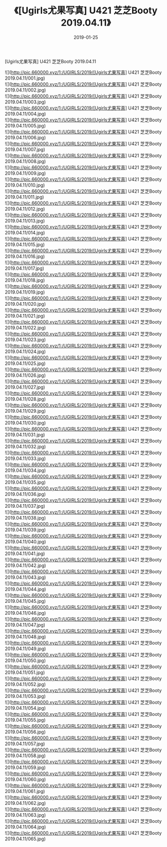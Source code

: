 ﻿---
layout: post
title:  《[Ugirls尤果写真] U421 芝芝Booty 2019.04.11》
date:   2019-01-25
img: http://pic.660000.xyz/1:/UGIRLS/2019/[Ugirls尤果写真] U421 芝芝Booty 2019.04.11/000.jpg
categories: [美女, 清纯, 唯美]
---

[Ugirls尤果写真] U421 芝芝Booty 2019.04.11

 ![](http://pic.660000.xyz/1:/UGIRLS/2019/[Ugirls尤果写真] U421 芝芝Booty 2019.04.11/001.jpg) <br>![](http://pic.660000.xyz/1:/UGIRLS/2019/[Ugirls尤果写真] U421 芝芝Booty 2019.04.11/002.jpg) <br>![](http://pic.660000.xyz/1:/UGIRLS/2019/[Ugirls尤果写真] U421 芝芝Booty 2019.04.11/003.jpg) <br>![](http://pic.660000.xyz/1:/UGIRLS/2019/[Ugirls尤果写真] U421 芝芝Booty 2019.04.11/004.jpg) <br>![](http://pic.660000.xyz/1:/UGIRLS/2019/[Ugirls尤果写真] U421 芝芝Booty 2019.04.11/005.jpg) <br>![](http://pic.660000.xyz/1:/UGIRLS/2019/[Ugirls尤果写真] U421 芝芝Booty 2019.04.11/006.jpg) <br>![](http://pic.660000.xyz/1:/UGIRLS/2019/[Ugirls尤果写真] U421 芝芝Booty 2019.04.11/007.jpg) <br>![](http://pic.660000.xyz/1:/UGIRLS/2019/[Ugirls尤果写真] U421 芝芝Booty 2019.04.11/008.jpg) <br>![](http://pic.660000.xyz/1:/UGIRLS/2019/[Ugirls尤果写真] U421 芝芝Booty 2019.04.11/009.jpg) <br>![](http://pic.660000.xyz/1:/UGIRLS/2019/[Ugirls尤果写真] U421 芝芝Booty 2019.04.11/010.jpg) <br>![](http://pic.660000.xyz/1:/UGIRLS/2019/[Ugirls尤果写真] U421 芝芝Booty 2019.04.11/011.jpg) <br>![](http://pic.660000.xyz/1:/UGIRLS/2019/[Ugirls尤果写真] U421 芝芝Booty 2019.04.11/012.jpg) <br>![](http://pic.660000.xyz/1:/UGIRLS/2019/[Ugirls尤果写真] U421 芝芝Booty 2019.04.11/013.jpg) <br>![](http://pic.660000.xyz/1:/UGIRLS/2019/[Ugirls尤果写真] U421 芝芝Booty 2019.04.11/014.jpg) <br>![](http://pic.660000.xyz/1:/UGIRLS/2019/[Ugirls尤果写真] U421 芝芝Booty 2019.04.11/015.jpg) <br>![](http://pic.660000.xyz/1:/UGIRLS/2019/[Ugirls尤果写真] U421 芝芝Booty 2019.04.11/016.jpg) <br>![](http://pic.660000.xyz/1:/UGIRLS/2019/[Ugirls尤果写真] U421 芝芝Booty 2019.04.11/017.jpg) <br>![](http://pic.660000.xyz/1:/UGIRLS/2019/[Ugirls尤果写真] U421 芝芝Booty 2019.04.11/018.jpg) <br>![](http://pic.660000.xyz/1:/UGIRLS/2019/[Ugirls尤果写真] U421 芝芝Booty 2019.04.11/019.jpg) <br>![](http://pic.660000.xyz/1:/UGIRLS/2019/[Ugirls尤果写真] U421 芝芝Booty 2019.04.11/020.jpg) <br>![](http://pic.660000.xyz/1:/UGIRLS/2019/[Ugirls尤果写真] U421 芝芝Booty 2019.04.11/021.jpg) <br>![](http://pic.660000.xyz/1:/UGIRLS/2019/[Ugirls尤果写真] U421 芝芝Booty 2019.04.11/022.jpg) <br>![](http://pic.660000.xyz/1:/UGIRLS/2019/[Ugirls尤果写真] U421 芝芝Booty 2019.04.11/023.jpg) <br>![](http://pic.660000.xyz/1:/UGIRLS/2019/[Ugirls尤果写真] U421 芝芝Booty 2019.04.11/024.jpg) <br>![](http://pic.660000.xyz/1:/UGIRLS/2019/[Ugirls尤果写真] U421 芝芝Booty 2019.04.11/025.jpg) <br>![](http://pic.660000.xyz/1:/UGIRLS/2019/[Ugirls尤果写真] U421 芝芝Booty 2019.04.11/026.jpg) <br>![](http://pic.660000.xyz/1:/UGIRLS/2019/[Ugirls尤果写真] U421 芝芝Booty 2019.04.11/027.jpg) <br>![](http://pic.660000.xyz/1:/UGIRLS/2019/[Ugirls尤果写真] U421 芝芝Booty 2019.04.11/028.jpg) <br>![](http://pic.660000.xyz/1:/UGIRLS/2019/[Ugirls尤果写真] U421 芝芝Booty 2019.04.11/029.jpg) <br>![](http://pic.660000.xyz/1:/UGIRLS/2019/[Ugirls尤果写真] U421 芝芝Booty 2019.04.11/030.jpg) <br>![](http://pic.660000.xyz/1:/UGIRLS/2019/[Ugirls尤果写真] U421 芝芝Booty 2019.04.11/031.jpg) <br>![](http://pic.660000.xyz/1:/UGIRLS/2019/[Ugirls尤果写真] U421 芝芝Booty 2019.04.11/032.jpg) <br>![](http://pic.660000.xyz/1:/UGIRLS/2019/[Ugirls尤果写真] U421 芝芝Booty 2019.04.11/033.jpg) <br>![](http://pic.660000.xyz/1:/UGIRLS/2019/[Ugirls尤果写真] U421 芝芝Booty 2019.04.11/034.jpg) <br>![](http://pic.660000.xyz/1:/UGIRLS/2019/[Ugirls尤果写真] U421 芝芝Booty 2019.04.11/035.jpg) <br>![](http://pic.660000.xyz/1:/UGIRLS/2019/[Ugirls尤果写真] U421 芝芝Booty 2019.04.11/036.jpg) <br>![](http://pic.660000.xyz/1:/UGIRLS/2019/[Ugirls尤果写真] U421 芝芝Booty 2019.04.11/037.jpg) <br>![](http://pic.660000.xyz/1:/UGIRLS/2019/[Ugirls尤果写真] U421 芝芝Booty 2019.04.11/038.jpg) <br>![](http://pic.660000.xyz/1:/UGIRLS/2019/[Ugirls尤果写真] U421 芝芝Booty 2019.04.11/039.jpg) <br>![](http://pic.660000.xyz/1:/UGIRLS/2019/[Ugirls尤果写真] U421 芝芝Booty 2019.04.11/040.jpg) <br>![](http://pic.660000.xyz/1:/UGIRLS/2019/[Ugirls尤果写真] U421 芝芝Booty 2019.04.11/041.jpg) <br>![](http://pic.660000.xyz/1:/UGIRLS/2019/[Ugirls尤果写真] U421 芝芝Booty 2019.04.11/042.jpg) <br>![](http://pic.660000.xyz/1:/UGIRLS/2019/[Ugirls尤果写真] U421 芝芝Booty 2019.04.11/043.jpg) <br>![](http://pic.660000.xyz/1:/UGIRLS/2019/[Ugirls尤果写真] U421 芝芝Booty 2019.04.11/044.jpg) <br>![](http://pic.660000.xyz/1:/UGIRLS/2019/[Ugirls尤果写真] U421 芝芝Booty 2019.04.11/045.jpg) <br>![](http://pic.660000.xyz/1:/UGIRLS/2019/[Ugirls尤果写真] U421 芝芝Booty 2019.04.11/046.jpg) <br>![](http://pic.660000.xyz/1:/UGIRLS/2019/[Ugirls尤果写真] U421 芝芝Booty 2019.04.11/047.jpg) <br>![](http://pic.660000.xyz/1:/UGIRLS/2019/[Ugirls尤果写真] U421 芝芝Booty 2019.04.11/048.jpg) <br>![](http://pic.660000.xyz/1:/UGIRLS/2019/[Ugirls尤果写真] U421 芝芝Booty 2019.04.11/049.jpg) <br>![](http://pic.660000.xyz/1:/UGIRLS/2019/[Ugirls尤果写真] U421 芝芝Booty 2019.04.11/050.jpg) <br>![](http://pic.660000.xyz/1:/UGIRLS/2019/[Ugirls尤果写真] U421 芝芝Booty 2019.04.11/051.jpg) <br>![](http://pic.660000.xyz/1:/UGIRLS/2019/[Ugirls尤果写真] U421 芝芝Booty 2019.04.11/052.jpg) <br>![](http://pic.660000.xyz/1:/UGIRLS/2019/[Ugirls尤果写真] U421 芝芝Booty 2019.04.11/053.jpg) <br>![](http://pic.660000.xyz/1:/UGIRLS/2019/[Ugirls尤果写真] U421 芝芝Booty 2019.04.11/054.jpg) <br>![](http://pic.660000.xyz/1:/UGIRLS/2019/[Ugirls尤果写真] U421 芝芝Booty 2019.04.11/055.jpg) <br>![](http://pic.660000.xyz/1:/UGIRLS/2019/[Ugirls尤果写真] U421 芝芝Booty 2019.04.11/056.jpg) <br>![](http://pic.660000.xyz/1:/UGIRLS/2019/[Ugirls尤果写真] U421 芝芝Booty 2019.04.11/057.jpg) <br>![](http://pic.660000.xyz/1:/UGIRLS/2019/[Ugirls尤果写真] U421 芝芝Booty 2019.04.11/058.jpg) <br>![](http://pic.660000.xyz/1:/UGIRLS/2019/[Ugirls尤果写真] U421 芝芝Booty 2019.04.11/059.jpg) <br>![](http://pic.660000.xyz/1:/UGIRLS/2019/[Ugirls尤果写真] U421 芝芝Booty 2019.04.11/060.jpg) <br>![](http://pic.660000.xyz/1:/UGIRLS/2019/[Ugirls尤果写真] U421 芝芝Booty 2019.04.11/061.jpg) <br>![](http://pic.660000.xyz/1:/UGIRLS/2019/[Ugirls尤果写真] U421 芝芝Booty 2019.04.11/062.jpg) <br>![](http://pic.660000.xyz/1:/UGIRLS/2019/[Ugirls尤果写真] U421 芝芝Booty 2019.04.11/063.jpg) <br>![](http://pic.660000.xyz/1:/UGIRLS/2019/[Ugirls尤果写真] U421 芝芝Booty 2019.04.11/064.jpg) <br>![](http://pic.660000.xyz/1:/UGIRLS/2019/[Ugirls尤果写真] U421 芝芝Booty 2019.04.11/065.jpg) <br>